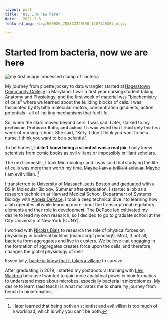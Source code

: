 ```yaml
---
layout: post
title: "Hi, I'm new here"
date:   2021-1-3
featured_img: /img/600926_705812240200_1367126397_n.jpg

---
```



# Started from bacteria, now we are here

![my first image processed clump of bacteria](https://scontent-lga3-2.xx.fbcdn.net/v/t1.0-9/29512481_10100390149125570_5374232527176629474_n.jpg?_nc_cat=104&ccb=2&_nc_sid=19026a&_nc_ohc=rWTyxdN6A2UAX8-GXpJ&_nc_ht=scontent-lga3-2.xx&oh=1e3e1aad84e572b745fe984ffef671fc&oe=601C3EE7)

My journey from pipette jockey to data wrangler started at [Hagerstown Community College](https://www.hagerstowncc.edu/) in Maryland. I was a first year nursing student taking Anatomy and Physiology, and the first week of material was "biochemistry of cells" where we learned about the building blocks of cells. I was fascinated by itty bitty molecular motors, concentration gradients, action potentials--all of the tiny mechanisms that fuel life. 

So, when the class moved beyond cells, I was sad. Later, I talked to my professor, Professor Bidle, and asked if it was weird that I liked only the first week of nursing school. She said, "Kelly, I don't think you want to be a nurse. I think you want to be a scientist". 

To be honest, **I didn't know being a scientist was a real job**. I only knew scientists from comic books as evil villians or impossibly brilliant scholars. 

The next semester, I took Microbiology and I was sold that studying the life of cells was more than worth my time. ~~Maybe I am a brilliant scholar.~~ Maybe I am evil villian. [^1]

I transferred to [University of Massachusetts Boston](https://www.umb.edu/) and graduated with a BS in Molecular Biology. Summer after graduation, I started a job as a research technician at Harvard Medical School, Department of Systems Biology with [Angela DePace](https://depace.med.harvard.edu/). I took a deep technical dive into learning how a lab operates all while learning more about the transcriptional regulatory elements and their role in development. The DePace lab cultivated my desire to lead my own research, so I decided to go to graduate school at the City University of New York (CUNY). 

I worked with [Nicolas Biais](http://www.mechano-micro-biology.org/) to research the role of physical forces on physiology in bacterial biofilms (manuscript pending!). Most, if not all, bacteria form aggregates and live in clusters. We believe that engaging in the formation of aggregates creates force upon the cells, and therefore, changes the global physiology of cells. 

Essentially, [bacteria know that it takes a village](https://en.wikipedia.org/wiki/It_takes_a_village#:~:text=%22It%20takes%20a%20village%20to,a%20safe%20and%20healthy%20environment) to survive. 

After graduating in 2019, I started my postdoctoral training with [Levi Waldron](https://waldronlab.io/) because I wanted to gain more analytical power in bioinformatics to understand more about microbes, especially bacteria in microbiomes. My desire to learn (and teach) is what motivates me to share my journey from bench to bioinfomatics. 


[^1]: I later learned that being both an scientist and evil villian is too much of a workload, which is why you can't be both. 
